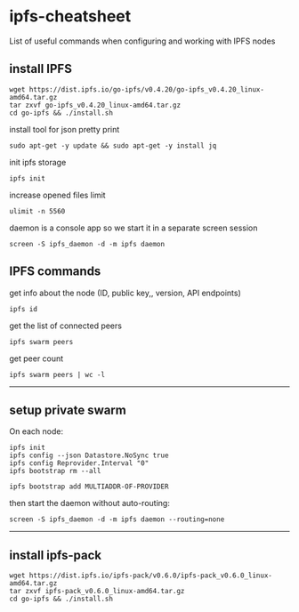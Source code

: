 # ipfs-cheatsheet
List of useful commands when configuring and working with IPFS nodes


## install IPFS
```
wget https://dist.ipfs.io/go-ipfs/v0.4.20/go-ipfs_v0.4.20_linux-amd64.tar.gz
tar zxvf go-ipfs_v0.4.20_linux-amd64.tar.gz
cd go-ipfs && ./install.sh
```

install tool for json pretty print
```
sudo apt-get -y update && sudo apt-get -y install jq
```

init ipfs storage
```
ipfs init
```

increase opened files limit
```
ulimit -n 5560
```

daemon is a console app so we start it in a separate screen session
```
screen -S ipfs_daemon -d -m ipfs daemon
```

## IPFS commands

get info about the node (ID, public key,, version, API endpoints)
```
ipfs id
```

get the list of connected peers
```
ipfs swarm peers
```

get peer count
```
ipfs swarm peers | wc -l
```



-----------------
## setup private swarm

On each node:
```
ipfs init
ipfs config --json Datastore.NoSync true
ipfs config Reprovider.Interval "0"
ipfs bootstrap rm --all
```


```
ipfs bootstrap add MULTIADDR-OF-PROVIDER
```

then start the daemon without auto-routing:
```
screen -S ipfs_daemon -d -m ipfs daemon --routing=none
```




------------------------

## install ipfs-pack
```
wget https://dist.ipfs.io/ipfs-pack/v0.6.0/ipfs-pack_v0.6.0_linux-amd64.tar.gz
tar zxvf ipfs-pack_v0.6.0_linux-amd64.tar.gz
cd go-ipfs && ./install.sh
```
